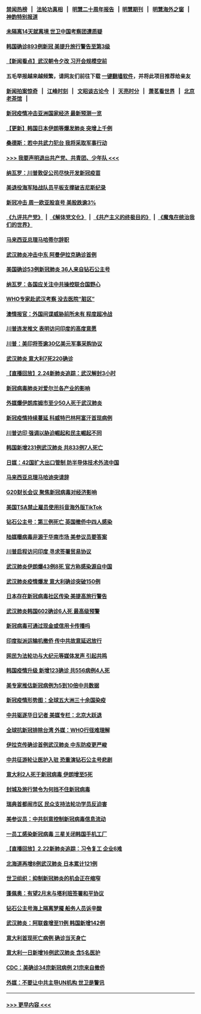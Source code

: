 #### [禁闻热榜](热点新闻.md?=0)  &nbsp;&nbsp;|&nbsp;&nbsp; [法轮功真相](https://github.com/gfw-breaker/truth/blob/master/README.md?=0) &nbsp;&nbsp;|&nbsp;&nbsp; [明慧二十周年报告](https://github.com/gfw-breaker/mh-reports/blob/master/README.md?=0) &nbsp;&nbsp;|&nbsp;&nbsp;[明慧期刊](https://github.com/gfw-breaker/mh-qikan) &nbsp;&nbsp;|&nbsp;&nbsp; [明慧海外之窗](https://github.com/gfw-breaker/mh-news/blob/master/README.md?=0) &nbsp;&nbsp;|&nbsp;&nbsp; [神韵特别报道](https://github.com/gfw-breaker/mh-news/blob/master/shenyun.md?=0)
#### [未隔离14天就离境 世卫中国考察团遭质疑](../pages/nsc418/n11893756.md?t=02251702) 
#### [韩国确诊893例新冠 美提升旅行警告至第3级](../pages/nsc418/n11893662.md?t=02251702) 
#### [【新闻看点】武汉朝令夕改 习开会规模空前](../pages/nsc418/n11892858.md?t=02251702) 
#### 五毛举报越来越频繁，请网友们前往下载 [一键翻墙软件](https://github.com/gfw-breaker/ssr-accounts)，并将此项目推荐给亲友
#### [新闻拍案惊奇](https://github.com/gfw-breaker/banned-news/blob/master/pages/link4.md) &nbsp;&nbsp;|&nbsp;&nbsp; [江峰时刻](https://github.com/gfw-breaker/banned-news/blob/master/pages/link4.md) &nbsp;&nbsp;|&nbsp;&nbsp; [文昭谈古论今](https://github.com/gfw-breaker/banned-news/blob/master/pages/link4.md) &nbsp;&nbsp;|&nbsp;&nbsp; [天亮时分](https://github.com/gfw-breaker/banned-news/blob/master/pages/link4.md) &nbsp;&nbsp;|&nbsp;&nbsp; [萧茗看世界](https://github.com/gfw-breaker/banned-news/blob/master/pages/link4.md) &nbsp;&nbsp;|&nbsp;&nbsp; [北京老茶馆](https://github.com/gfw-breaker/banned-news/blob/master/pages/link4.md) &nbsp;&nbsp;|&nbsp;&nbsp; 
#### [新冠疫情冲击亚洲国家经济 最新预测一览](../pages/nsc418/n11893339.md?t=02251702) 
#### [【更新】韩国日本伊朗等爆发肺炎 突增上千例](../pages/nsc418/n11890652.md?t=02251702) 
#### [桑德斯：若中共武力犯台 我将采取军事行动](../pages/nsc418/n11893282.md?t=02251702) 
#### [>>> 我要声明退出共产党、共青团、少年队 <<<](https://github.com/begood0513/goodnews/blob/master/quit/letter.md) 
#### [纳瓦罗：川普敦促公司尽快开发新冠疫苗](../pages/nsc418/n11893211.md?t=02251702) 
#### [美退役海军陆战队员平板支撑破吉尼斯纪录](../pages/nsc418/n11893022.md?t=02251702) 
#### [新冠冲击 周一欧亚股哀号 美股跌逾3%](../pages/nsc418/n11892648.md?t=02251702) 
#### [《九评共产党》](https://github.com/begood0513/9ping.md/blob/master/README.md) &nbsp;|&nbsp; [《解体党文化》](../../../../jtdwh.md/blob/master/README.md)  &nbsp;|&nbsp; [《共产主义的终极目的》](../../../../gczydzjmd.md/blob/master/README.md) &nbsp;|&nbsp; [《魔鬼在统治我们的世界》](../../../../mgztzwmdsj.md/blob/master/README.md) 
#### [马来西亚总理马哈蒂尔辞职](../pages/nsc418/n11892792.md?t=02251702) 
#### [武汉肺炎冲击中东 阿曼伊拉克确诊首例](../pages/nsc418/n11892871.md?t=02251702) 
#### [美国确诊53例新冠肺炎 36人来自钻石公主号](../pages/nsc418/n11892877.md?t=02251702) 
#### [纳瓦罗：各国应关注中共操控联合国野心](../pages/nsc418/n11892856.md?t=02251702) 
#### [WHO专家赴武汉考察 没去医院“脏区”](../pages/nsc418/n11892736.md?t=02251702) 
#### [澳情报官：外国间谍威胁前所未有 程度超冷战](../pages/nsc418/n11892672.md?t=02251702) 
#### [川普连发推文 表明访问印度的高度意愿](../pages/nsc418/n11891927.md?t=02251702) 
#### [川普：美印将签逾30亿美元军事采购协议](../pages/nsc418/n11892494.md?t=02251702) 
#### [武汉肺炎 意大利7死220确诊](../pages/nsc418/n11892166.md?t=02251702) 
#### [【直播回放】2.24新肺炎追踪：武汉解封3小时](../pages/nsc418/n11892242.md?t=02251702) 
#### [新冠病毒肺炎对爱尔兰各产业的影响](../pages/nsc418/n11892328.md?t=02251702) 
#### [外媒爆伊朗库姆市至少50人死于武汉肺炎](../pages/nsc418/n11891996.md?t=02251702) 
#### [新冠疫情持续蔓延 科威特巴林阿富汗首现病例](../pages/nsc418/n11892052.md?t=02251702) 
#### [川普访印 强调以胁迫崛起和民主崛起不同](../pages/nsc418/n11891855.md?t=02251702) 
#### [韩国新增231例武汉肺炎 共833例7人死亡](../pages/nsc418/n11891919.md?t=02251702) 
#### [日媒：42国扩大出口管制 防半导体技术外流中国](../pages/nsc418/n11891730.md?t=02251702) 
#### [马来西亚总理马哈迪突请辞](../pages/nsc418/n11891521.md?t=02251702) 
#### [G20财长会议 聚焦新冠病毒对经济影响](../pages/nsc418/n11890400.md?t=02251702) 
#### [美国TSA禁止雇员使用抖音海外版TikTok](../pages/nsc418/n11890500.md?t=02251702) 
#### [钻石公主号：第三例死亡 英国撤侨中四人感染](../pages/nsc418/n11890293.md?t=02251702) 
#### [陆媒曝病毒非源于华南市场 美参议员要答案](../pages/nsc418/n11890306.md?t=02251702) 
#### [川普启程访问印度 寻求签署贸易协议](../pages/nsc418/n11890275.md?t=02251702) 
#### [武汉肺炎伊朗爆43例8死 官方称感染源自中国](../pages/nsc418/n11890128.md?t=02251702) 
#### [武汉肺炎疫情爆发 意大利确诊突破150例](../pages/nsc418/n11889926.md?t=02251702) 
#### [日本存在新冠病毒社区传染 美提高旅行警告](../pages/nsc418/n11889917.md?t=02251702) 
#### [武汉肺炎韩国602确诊6人死 最高级预警](../pages/nsc418/n11889715.md?t=02251702) 
#### [新冠病毒可通过现金或信用卡传播吗](../pages/nsc418/n11886629.md?t=02251702) 
#### [印度拟派运输机撤侨 传中共故意延迟放行](../pages/nsc418/n11889362.md?t=02251702) 
#### [网民为法轮功与大纪元等媒体发声 引起共鸣](../pages/nsc418/n11889143.md?t=02251702) 
#### [韩国疫情升级 新增123确诊 共556病例4人死](../pages/nsc418/n11888882.md?t=02251702) 
#### [美专家推估新冠病例为5到10倍中共数据](../pages/nsc418/n11884404.md?t=02251702) 
#### [新冠疫情形势图：全球五大洲三十余国染疫](../pages/nsc418/n11888454.md?t=02251702) 
#### [中共驱逐华日记者 美媒专栏：北京大跃退](../pages/nsc418/n11888453.md?t=02251702) 
#### [全球抗新冠排除台湾 外媒：WHO行径难理解](../pages/nsc418/n11888248.md?t=02251702) 
#### [伊拉克传确诊首例武汉肺炎 中东防疫更严峻](../pages/nsc418/n11888333.md?t=02251702) 
#### [中共征游轮让医护入驻 恐重演钻石公主号悲剧](../pages/nsc418/n11888077.md?t=02251702) 
#### [意大利2人死于新冠病毒 伊朗增至5死](../pages/nsc418/n11888083.md?t=02251702) 
#### [封城及旅行禁令为何挡不住新冠病毒](../pages/nsc418/n11888067.md?t=02251702) 
#### [瑞典首都闹市区 民众支持法轮功学员反迫害](../pages/nsc418/n11886192.md?t=02251702) 
#### [美参议员：中共刻意控制新冠病毒信息流动](../pages/nsc418/n11887949.md?t=02251702) 
#### [一员工感染新冠病毒 三星关闭韩国手机工厂](../pages/nsc418/n11887983.md?t=02251702) 
#### [【直播回放】2.22新肺炎追踪：习令复工 企业6难](../pages/nsc418/n11887888.md?t=02251702) 
#### [北海道再增8例武汉肺炎 日本累计121例](../pages/nsc418/n11887417.md?t=02251702) 
#### [世卫组织：抑制新冠肺炎的机会正在缩窄](../pages/nsc418/n11886977.md?t=02251702) 
#### [蓬佩奥：有望2月末与塔利班签署和平协议](../pages/nsc418/n11887248.md?t=02251702) 
#### [钻石公主号海上隔离梦魇 船务人员诉辛酸](../pages/nsc418/n11887145.md?t=02251702) 
#### [武汉肺炎：阿联酋增至11例 韩国新增142例](../pages/nsc418/n11887047.md?t=02251702) 
#### [意大利首现死亡病例 确诊当天身亡](../pages/nsc418/n11886856.md?t=02251702) 
#### [意大利一日新增16例武汉肺炎 含5名医护](../pages/nsc418/n11886558.md?t=02251702) 
#### [CDC：美确诊34宗新冠病例 21宗来自撤侨](../pages/nsc418/n11886795.md?t=02251702) 
#### [外媒：不要让中共主导UN机构 世卫是警讯](../pages/nsc418/n11886401.md?t=02251702) 

----
#### [ >>> 更早内容 <<< ](../indexes/nsc418-earlier.md)
